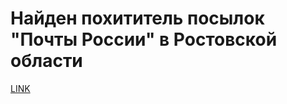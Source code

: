 # Найден похититель посылок  "Почты России" в Ростовской области



[LINK](https://varlamov.ru/2484343.html)